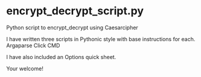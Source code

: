 # encrypt_decrypt_script.py
Python script to encrypt_decrypt using Caesarcipher

I have written three scripts in Pythonic style with base instructions for each.
Argaparse
Click
CMD

I have also included an Options quick sheet.

Your welcome!
